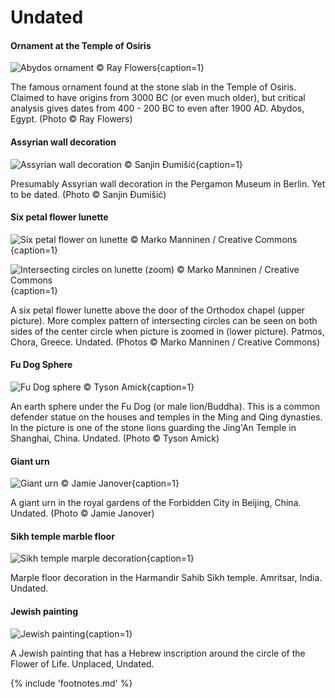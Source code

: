 # Undated

<!-- nopb -->

#### Ornament at the Temple of Osiris

![Abydos ornament © Ray Flowers](./media/abydos-ornament.jpg){caption=1}

The famous ornament found at the stone slab in the Temple of Osiris. Claimed to have origins from 3000 BC (or even much older), but critical analysis gives dates from 400 - 200 BC to even after 1900 AD. Abydos, Egypt. (Photo © Ray Flowers)

<!-- endnopb -->
<!-- nopb -->

#### Assyrian wall decoration

![Assyrian wall decoration © Sanjin Đumišić](./media/assyrian-wall.jpg){caption=1}

Presumably Assyrian wall decoration<!-- cite author="Sanjin Đumišić" title="Sumer - Pergamon Museum in Berlin" date="" location="" type="website" href="http://sanjindumisic.com/sumer-pergamon-museum-in-berlin/" --> in the Pergamon Museum in Berlin. Yet to be dated. (Photo © Sanjin Đumišić)

<!-- endnopb -->
<!-- nopb -->

#### Six petal flower lunette

![Six petal flower on lunette © Marko Manninen / Creative Commons](./media/rosette-lunette.jpg){caption=1}

![Intersecting circles on lunette (zoom) © Marko Manninen / Creative Commons](./media/rosette-lunette2.jpg){caption=1}

A six petal flower lunette above the door of the Orthodox chapel (upper picture). More complex pattern of intersecting circles can be seen on both sides of the center circle when picture is zoomed in (lower picture). Patmos, Chora, Greece. Undated. (Photos © Marko Manninen / Creative Commons)

<!-- endnopb -->
<!-- nopb -->

#### Fu Dog Sphere

![Fu Dog sphere © Tyson Amick](./media/fu-dog.jpg){caption=1}

An earth sphere under the Fu Dog (or male lion/Buddha). This is a common defender statue on the houses and temples in the Ming and Qing dynasties. In the picture is one of the stone lions guarding the Jing'An Temple in Shanghai, China. Undated. (Photo © Tyson Amick)

<!-- endnopb -->
<!-- nopb -->

#### Giant urn

![Giant urn © Jamie Janover](./media/giant-urn.jpg){caption=1}

A giant urn<!-- cite author="Jamie Janover" title="Giant urn" date="" location="" type="website" href="https://www.facebook.com/JamieJanover.artist.profile/photos/a.10151941325323907.1073741826.57889468906/10152818741383907/?type=1&theater" --> in the royal gardens of the Forbidden City in Beijing, China. Undated. (Photo © Jamie Janover)

<!-- endnopb -->
<!-- nopb -->

#### Sikh temple marble floor

![Sikh temple marple decoration](./media/marple-floor.png){caption=1}

Marple floor decoration in the Harmandir Sahib Sikh temple<!-- cite author="wikipedia.org" title="Harmandir Sahib" date="" location="" type="website" href="https://en.wikipedia.org/wiki/Harmandir_Sahib" -->. Amritsar, India. Undated.

<!-- endnopb -->
<!-- nopb -->

#### Jewish painting

![Jewish painting](./media/jewish-painting.jpg){caption=1}

A Jewish painting that has a Hebrew inscription around the circle of the Flower of Life. Unplaced, Undated.

<!-- endnopb -->

{% include 'footnotes.md' %}

